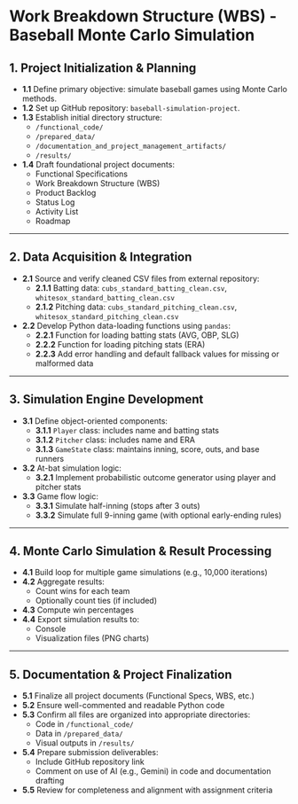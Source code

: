 # Work Breakdown Structure (WBS) - Baseball Monte Carlo Simulation

## 1. Project Initialization & Planning

- **1.1** Define primary objective: simulate baseball games using Monte Carlo methods.
- **1.2** Set up GitHub repository: `baseball-simulation-project`.
- **1.3** Establish initial directory structure:
  - `/functional_code/`
  - `/prepared_data/`
  - `/documentation_and_project_management_artifacts/`
  - `/results/`
- **1.4** Draft foundational project documents:
  - Functional Specifications
  - Work Breakdown Structure (WBS)
  - Product Backlog
  - Status Log
  - Activity List
  - Roadmap

---

## 2. Data Acquisition & Integration

- **2.1** Source and verify cleaned CSV files from external repository:
  - **2.1.1** Batting data: `cubs_standard_batting_clean.csv`, `whitesox_standard_batting_clean.csv`
  - **2.1.2** Pitching data: `cubs_standard_pitching_clean.csv`, `whitesox_standard_pitching_clean.csv`
- **2.2** Develop Python data-loading functions using `pandas`:
  - **2.2.1** Function for loading batting stats (AVG, OBP, SLG)
  - **2.2.2** Function for loading pitching stats (ERA)
  - **2.2.3** Add error handling and default fallback values for missing or malformed data

---

## 3. Simulation Engine Development

- **3.1** Define object-oriented components:
  - **3.1.1** `Player` class: includes name and batting stats
  - **3.1.2** `Pitcher` class: includes name and ERA
  - **3.1.3** `GameState` class: maintains inning, score, outs, and base runners
- **3.2** At-bat simulation logic:
  - **3.2.1** Implement probabilistic outcome generator using player and pitcher stats
- **3.3** Game flow logic:
  - **3.3.1** Simulate half-inning (stops after 3 outs)
  - **3.3.2** Simulate full 9-inning game (with optional early-ending rules)

---

## 4. Monte Carlo Simulation & Result Processing

- **4.1** Build loop for multiple game simulations (e.g., 10,000 iterations)
- **4.2** Aggregate results:
  - Count wins for each team
  - Optionally count ties (if included)
- **4.3** Compute win percentages
- **4.4** Export simulation results to:
  - Console
  - Visualization files (PNG charts)

---

## 5. Documentation & Project Finalization

- **5.1** Finalize all project documents (Functional Specs, WBS, etc.)
- **5.2** Ensure well-commented and readable Python code
- **5.3** Confirm all files are organized into appropriate directories:
  - Code in `/functional_code/`
  - Data in `/prepared_data/`
  - Visual outputs in `/results/`
- **5.4** Prepare submission deliverables:
  - Include GitHub repository link
  - Comment on use of AI (e.g., Gemini) in code and documentation drafting
- **5.5** Review for completeness and alignment with assignment criteria
